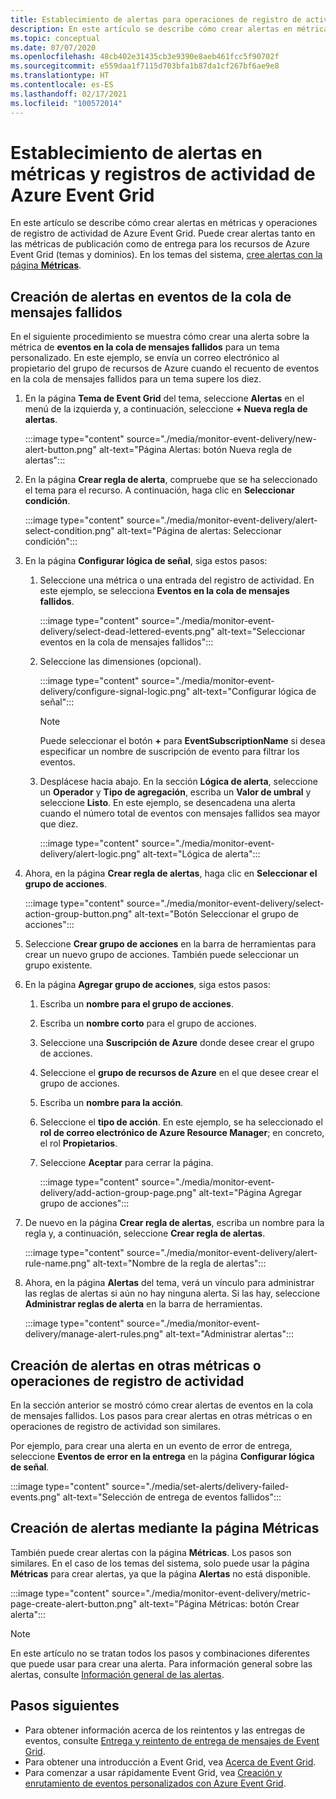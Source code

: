 ```yaml
---
title: Establecimiento de alertas para operaciones de registro de actividad y métricas de Azure Event Grid
description: En este artículo se describe cómo crear alertas en métricas y operaciones de registro de actividad de Azure Event Grid.
ms.topic: conceptual
ms.date: 07/07/2020
ms.openlocfilehash: 48cb402e31435cb3e9390e8aeb461fcc5f90702f
ms.sourcegitcommit: e559daa1f7115d703bfa1b87da1cf267bf6ae9e8
ms.translationtype: HT
ms.contentlocale: es-ES
ms.lasthandoff: 02/17/2021
ms.locfileid: "100572014"
---
```

# <a name="set-alerts-on-azure-event-grid-metrics-and-activity-logs"></a>Establecimiento de alertas en métricas y registros de actividad de Azure Event Grid
En este artículo se describe cómo crear alertas en métricas y operaciones de registro de actividad de Azure Event Grid. Puede crear alertas tanto en las métricas de publicación como de entrega para los recursos de Azure Event Grid (temas y dominios). En los temas del sistema, [cree alertas con la página **Métricas**](#create-alerts-using-the-metrics-page).

## <a name="create-alerts-on-dead-lettered-events"></a>Creación de alertas en eventos de la cola de mensajes fallidos
En el siguiente procedimiento se muestra cómo crear una alerta sobre la métrica de **eventos en la cola de mensajes fallidos** para un tema personalizado. En este ejemplo, se envía un correo electrónico al propietario del grupo de recursos de Azure cuando el recuento de eventos en la cola de mensajes fallidos para un tema supere los diez. 

1. En la página **Tema de Event Grid** del tema, seleccione **Alertas** en el menú de la izquierda y, a continuación, seleccione **+ Nueva regla de alertas**. 

    :::image type="content" source="./media/monitor-event-delivery/new-alert-button.png" alt-text="Página Alertas: botón Nueva regla de alertas":::
2. En la página **Crear regla de alerta**, compruebe que se ha seleccionado el tema para el recurso. A continuación, haga clic en **Seleccionar condición**. 

    :::image type="content" source="./media/monitor-event-delivery/alert-select-condition.png" alt-text="Página de alertas: Seleccionar condición":::    
3. En la página **Configurar lógica de señal**, siga estos pasos:
    1. Seleccione una métrica o una entrada del registro de actividad. En este ejemplo, se selecciona **Eventos en la cola de mensajes fallidos**. 

        :::image type="content" source="./media/monitor-event-delivery/select-dead-lettered-events.png" alt-text="Seleccionar eventos en la cola de mensajes fallidos":::        
    2. Seleccione las dimensiones (opcional). 
        
        :::image type="content" source="./media/monitor-event-delivery/configure-signal-logic.png" alt-text="Configurar lógica de señal":::        

        > [!NOTE]
        > Puede seleccionar el botón **+** para **EventSubscriptionName** si desea especificar un nombre de suscripción de evento para filtrar los eventos. 
    3. Desplácese hacia abajo. En la sección **Lógica de alerta**, seleccione un **Operador** y **Tipo de agregación**, escriba un **Valor de umbral** y seleccione **Listo**. En este ejemplo, se desencadena una alerta cuando el número total de eventos con mensajes fallidos sea mayor que diez. 
    
        :::image type="content" source="./media/monitor-event-delivery/alert-logic.png" alt-text="Lógica de alerta":::                
4. Ahora, en la página **Crear regla de alertas**, haga clic en **Seleccionar el grupo de acciones**.

    :::image type="content" source="./media/monitor-event-delivery/select-action-group-button.png" alt-text="Botón Seleccionar el grupo de acciones":::
5. Seleccione **Crear grupo de acciones** en la barra de herramientas para crear un nuevo grupo de acciones. También puede seleccionar un grupo existente.        
6. En la página **Agregar grupo de acciones**, siga estos pasos:
    1. Escriba un **nombre para el grupo de acciones**.
    1. Escriba un **nombre corto** para el grupo de acciones.
    1. Seleccione una **Suscripción de Azure** donde desee crear el grupo de acciones.
    1. Seleccione el **grupo de recursos de Azure** en el que desee crear el grupo de acciones.
    1. Escriba un **nombre para la acción**. 
    1. Seleccione el **tipo de acción**. En este ejemplo, se ha seleccionado el **rol de correo electrónico de Azure Resource Manager**; en concreto, el rol **Propietarios**. 
    1. Seleccione **Aceptar** para cerrar la página. 
    
        :::image type="content" source="./media/monitor-event-delivery/add-action-group-page.png" alt-text="Página Agregar grupo de acciones":::                   
7. De nuevo en la página **Crear regla de alertas**, escriba un nombre para la regla y, a continuación, seleccione **Crear regla de alertas**.

    :::image type="content" source="./media/monitor-event-delivery/alert-rule-name.png" alt-text="Nombre de la regla de alertas":::  
8. Ahora, en la página **Alertas** del tema, verá un vínculo para administrar las reglas de alertas si aún no hay ninguna alerta. Si las hay, seleccione **Administrar reglas de alerta** en la barra de herramientas.  

    :::image type="content" source="./media/monitor-event-delivery/manage-alert-rules.png" alt-text="Administrar alertas":::

## <a name="create-alerts-on-other-metrics-or-activity-log-operations"></a>Creación de alertas en otras métricas o operaciones de registro de actividad
En la sección anterior se mostró cómo crear alertas de eventos en la cola de mensajes fallidos. Los pasos para crear alertas en otras métricas o en operaciones de registro de actividad son similares. 

Por ejemplo, para crear una alerta en un evento de error de entrega, seleccione **Eventos de error en la entrega** en la página **Configurar lógica de señal**. 

:::image type="content" source="./media/set-alerts/delivery-failed-events.png" alt-text="Selección de entrega de eventos fallidos":::


## <a name="create-alerts-using-the-metrics-page"></a>Creación de alertas mediante la página Métricas
También puede crear alertas con la página **Métricas**. Los pasos son similares. En el caso de los temas del sistema, solo puede usar la página **Métricas** para crear alertas, ya que la página **Alertas** no está disponible. 

:::image type="content" source="./media/monitor-event-delivery/metric-page-create-alert-button.png" alt-text="Página Métricas: botón Crear alerta":::   
    

> [!NOTE]
> En este artículo no se tratan todos los pasos y combinaciones diferentes que puede usar para crear una alerta. Para información general sobre las alertas, consulte [Información general de las alertas](../azure-monitor/alerts/alerts-metric.md).

## <a name="next-steps"></a>Pasos siguientes

* Para obtener información acerca de los reintentos y las entregas de eventos, consulte [Entrega y reintento de entrega de mensajes de Event Grid](delivery-and-retry.md).
* Para obtener una introducción a Event Grid, vea [Acerca de Event Grid](overview.md).
* Para comenzar a usar rápidamente Event Grid, vea [Creación y enrutamiento de eventos personalizados con Azure Event Grid](custom-event-quickstart.md).
